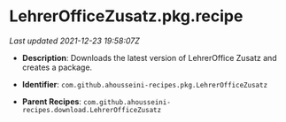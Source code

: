 # LehrerOfficeZusatz.pkg.recipe

_Last updated 2021-12-23 19:58:07Z_

- **Description**: Downloads the latest version of LehrerOffice Zusatz and creates a package.

- **Identifier**: `com.github.ahousseini-recipes.pkg.LehrerOfficeZusatz`

- **Parent Recipes**: `com.github.ahousseini-recipes.download.LehrerOfficeZusatz`